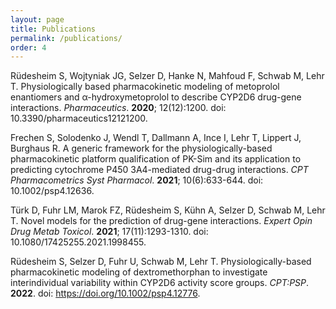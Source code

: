 ```yaml
---
layout: page
title: Publications
permalink: /publications/
order: 4
---
```


Rüdesheim S, Wojtyniak JG, Selzer D, Hanke N, Mahfoud F, Schwab M, Lehr T. Physiologically based pharmacokinetic modeling of metoprolol enantiomers and α-hydroxymetoprolol to describe CYP2D6 drug-gene interactions. *Pharmaceutics*. **2020**; 12(12):1200. doi: 10.3390/pharmaceutics12121200. 

Frechen S, Solodenko J, Wendl T, Dallmann A, Ince I, Lehr T, Lippert J, Burghaus R. A generic framework for the physiologically-based pharmacokinetic platform qualification of PK-Sim and its application to predicting cytochrome P450 3A4-mediated drug-drug interactions. *CPT Pharmacometrics Syst Pharmacol*. **2021**; 10(6):633-644. doi: 10.1002/psp4.12636. 

Türk D, Fuhr LM, Marok FZ, Rüdesheim S, Kühn A, Selzer D, Schwab M, Lehr T. Novel models for the prediction of drug-gene interactions. *Expert Opin Drug Metab Toxicol*. **2021**; 17(11):1293-1310. doi: 10.1080/17425255.2021.1998455. 

Rüdesheim S, Selzer D, Fuhr U, Schwab M, Lehr T. Physiologically-based pharmacokinetic modeling of dextromethorphan to investigate interindividual variability within CYP2D6 activity score groups. *CPT:PSP*. **2022**. doi: https://doi.org/10.1002/psp4.12776. 